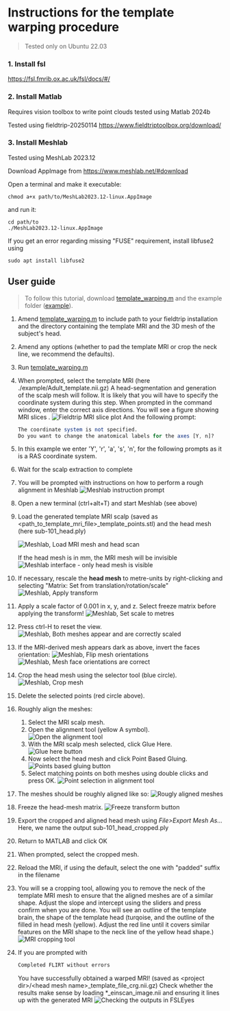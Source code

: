 
# Instructions for the template warping procedure

> Tested only on Ubuntu 22.03

### 1. Install fsl
https://fsl.fmrib.ox.ac.uk/fsl/docs/#/
### 2. Install Matlab
Requires vision toolbox to write point clouds
tested using Matlab 2024b

Tested using fieldtrip-20250114 https://www.fieldtriptoolbox.org/download/
### 3. Install Meshlab
Tested using MeshLab 2023.12
 
Download AppImage from https://www.meshlab.net/#download

Open a terminal and make it executable:

```shell
chmod a+x path/to/MeshLab2023.12-linux.AppImage
```

and run it:
```shell
cd path/to
./MeshLab2023.12-linux.AppImage
```

If you get an error regarding missing "FUSE" requirement, install libfuse2 using
```shell
sudo apt install libfuse2
```

## User guide
> To follow this tutorial, download [template_warping.m](./template_warping.m) and the example folder ([example](./example)).

1. Amend [template_warping.m](./template_warping.m) to include path to your fieldtrip installation and the directory containing the template MRI and the 3D mesh of the subject's head.
2. Amend any options (whether to pad the template MRI or crop the neck line, we recommend the defaults).
3. Run [template_warping.m](./template_warping.m)
4. When prompted, select the template MRI (here ./example/Adult_template.nii.gz)
	A head-segmentation and generation of the scalp mesh will follow. It is likely that you will have to specify the coordinate system during this step. When prompted in the command window, enter the correct axis directions. You will see a figure showing MRI slices .
	![Fieldtrip MRI slice plot](https://github.com/nsrhodes/template_warping/blob/main/screenshots/set_coord_sys.png)
	And the following prompt:
	```octave
	The coordinate system is not specified.
	Do you want to change the anatomical labels for the axes [Y, n]? 
	```
5. In this example we enter 'Y', 'r', 'a', 's', 'n', for the following prompts as it is a RAS coordinate system.
6. Wait for the scalp extraction to complete
7. You will be prompted with instructions on how to perform a rough alignment in Meshlab
	![Meshlab instruction prompt](https://github.com/nsrhodes/template_warping/blob/main/screenshots/meshlab_prompts.png)
    
8. Open a new terminal (ctrl+alt+T) and start Meshlab (see above)
9. Load the generated template MRI scalp
   (saved as <path_to_template_mri_file>\_template_points.stl)
   and the head mesh (here sub-101_head.ply)

   ![Meshlab, Load MRI mesh and head scan](https://github.com/nsrhodes/template_warping/blob/main/screenshots/meshlab_select.png)
	
	If the head mesh is in mm, the MRI mesh will be invisible
	![Meshlab interface - only head mesh is visible](https://github.com/nsrhodes/template_warping/blob/main/screenshots/only_one_visible.png)
10. If necessary, rescale the **head mesh** to metre-units by right-clicking and selecting "Matrix: Set from translation/rotation/scale"
![Meshlab, Apply transform ](https://github.com/nsrhodes/template_warping/blob/main/screenshots/scale_mesh.png)
11. Apply a scale factor of 0.001 in x, y, and z. Select freeze matrix before applying the transform!
![Meshlab, Set scale to metres](https://github.com/nsrhodes/template_warping/blob/main/screenshots/scale_mesh2.png)
12. Press ctrl-H to reset the view.
![Meshlab, Both meshes appear and are correctly scaled](https://github.com/nsrhodes/template_warping/blob/main/screenshots/post_scale.png)
13. If the MRI-derived mesh appears dark as above, invert the faces orientation:
![Meshlab, Flip mesh orientations](https://github.com/nsrhodes/template_warping/blob/main/screenshots/invert_faces.png)
![Meshlab, Mesh face orientations are correct](https://github.com/nsrhodes/template_warping/blob/main/screenshots/post_flip.png)
14. Crop the head mesh using the selector tool (blue circle).
![Meshlab, Crop mesh](https://github.com/nsrhodes/template_warping/blob/main/screenshots/crop.png)
15. Delete the selected points (red circle above).
16. Roughly align the meshes:
	1. Select the MRI scalp mesh.
	2. Open the alignment tool (yellow A symbol).
    ![Open the alignment tool](https://github.com/nsrhodes/template_warping/blob/main/screenshots/align.png)
	3. With the MRI scalp mesh selected, click Glue Here.
    ![Glue here button](https://github.com/nsrhodes/template_warping/blob/main/screenshots/glue_here.png)
	4. Now select the head mesh and click Point Based Gluing.
    ![Points based gluing button](https://github.com/nsrhodes/template_warping/blob/main/screenshots/points_based_gluing.png)
	5. Select matching points on both meshes using double clicks and press OK.
    ![Point selection in alignment tool](https://github.com/nsrhodes/template_warping/blob/main/screenshots/points_selection.png)
17. The meshes should be roughly aligned like so:
    ![Rougly aligned meshes](https://github.com/nsrhodes/template_warping/blob/main/screenshots/nearly_aligned.png)
18. Freeze the head-mesh matrix.
    ![Freeze transform button](https://github.com/nsrhodes/template_warping/blob/main/screenshots/freeze_matrix.png)
19. Export the cropped and aligned head mesh using _File>Export Mesh As..._
    Here, we name the output sub-101_head_cropped.ply
20. Return to MATLAB and click OK
21. When prompted, select the cropped mesh.
22. Reload the MRI, if using the default, select the one with "padded" suffix in the filename
23. You will se a cropping tool, allowing you to remove the neck of the template MRI mesh to ensure that the aligned meshes are of a similar shape. Adjust the slope and intercept using the sliders and press confirm when you are done. You will see an outline of the template brain, the shape of the template head (turqoise, and the outline of the filled in head mesh (yellow). Adjust the red line until it covers similar features on the MRI shape to the neck line of the yellow head shape.)
![MRI cropping tool](https://github.com/nsrhodes/template_warping/blob/main/screenshots/crop_mri.png)
24. If you are prompted with
	```octave
	Completed FLIRT without errors
	```
	You have successfully obtained a warped MRI! (saved as  \<project dir>\/\<head mesh name>\_template_file_crg.nii.gz)
Check whether the results make sense by loading \*\_einscan_image.nii and ensuring it lines up with the generated MRI
![Checking the outputs in FSLEyes](https://github.com/nsrhodes/template_warping/blob/main/screenshots/result.png)